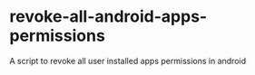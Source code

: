 # revoke-all-android-apps-permissions
A script to revoke all user installed apps permissions in android
